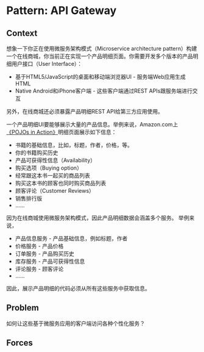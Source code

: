 
# Pattern: API Gateway

## Context

想象一下你正在使用微服务架构模式（Microservice architecture pattern）构建一个在线商城，你当前正在实现一个产品明细页面。你需要开发多个版本的产品明细用户接口（User Interface）：
* 基于HTML5/JavaScript的桌面和移动端浏览器UI - 服务端Web应用生成HTML
* Native Android和iPhone客户端 - 这些客户端通过REST APIs跟服务端进行交互

另外，在线商城还必须暴露产品明细REST API给第三方应用使用。

一个产品明细UI要能够展示大量的产品信息。举例来说，Amazon.com上[《POJOs in Action》](https://www.amazon.com/POJOs-Action-Developing-Applications-Lightweight/dp/1932394583)明细页面展示如下信息：
* 书籍的基础信息，比如，标题，作者，价格，等。
* 你的书籍购买历史
* 产品可获得性信息（Availability）
* 购买选项（Buying option）
* 经常跟这本书一起买的商品列表
* 购买这本书的顾客也同时购买商品列表
* 顾客评论（Customer Reviews）
* 销售排行版
* ......

因为在线商城使用微服务架构模式，因此产品明细数据会涵盖多个服务。
举例来说，
* 产品信息服务 - 产品基础信息，例如标题，作者
* 价格服务 - 产品价格
* 订单服务 - 产品购买历史
* 库存服务 - 产品可获得性信息
* 评论服务 - 顾客评论
* ......

因此，展示产品明细的代码必须从所有这些服务中获取信息。

## Problem
如何让这些基于微服务应用的客户端访问各种个性化服务？

## Forces
